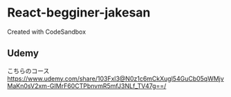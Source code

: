 # React-begginer-jakesan

Created with CodeSandbox

## Udemy

こちらのコース
https://www.udemy.com/share/103Fxl3@N0z1c6mCkXugl54GuCb05qWMjvMaKn0sV2xm-GIMrF60CTPbnvmR5mfJ3NLf_TV47g==/

